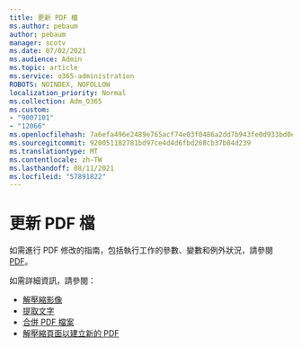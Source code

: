 ```yaml
---
title: 更新 PDF 檔
ms.author: pebaum
author: pebaum
manager: scotv
ms.date: 07/02/2021
ms.audience: Admin
ms.topic: article
ms.service: o365-administration
ROBOTS: NOINDEX, NOFOLLOW
localization_priority: Normal
ms.collection: Adm_O365
ms.custom:
- "9007101"
- "12066"
ms.openlocfilehash: 7a6efa496e2489e765acf74e03f0486a2dd7b943fe0d933bd0eda4d50883aa2c
ms.sourcegitcommit: 920051182781bd97ce4d4d6fbd268cb37b84d239
ms.translationtype: MT
ms.contentlocale: zh-TW
ms.lasthandoff: 08/11/2021
ms.locfileid: "57891822"
---
```

# <a name="update-pdf-documents"></a>更新 PDF 檔

如需進行 PDF 修改的指南，包括執行工作的參數、變數和例外狀況，請參閱 [PDF](https://docs.microsoft.com/power-automate/desktop-flows/actions-reference/pdf)。

如需詳細資訊，請參閱：

- [解壓縮影像](https://docs.microsoft.com/power-automate/desktop-flows/actions-reference/pdf#pdf-actions)
- [提取文字](https://docs.microsoft.com/power-automate/desktop-flows/actions-reference/pdf#extracttextfrompdfaction)
- [合併 PDF 檔案](https://docs.microsoft.com/power-automate/desktop-flows/actions-reference/pdf#mergefiles)
- [解壓縮頁面以建立新的 PDF](https://docs.microsoft.com/power-automate/desktop-flows/actions-reference/pdf#extractpages)
